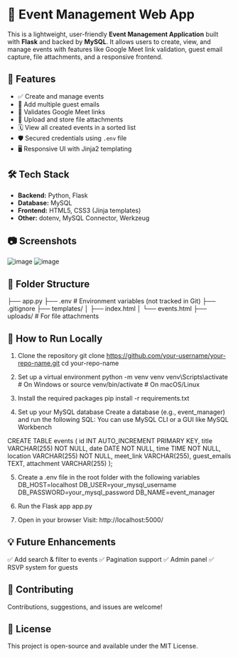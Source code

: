 # 📅 Event Management Web App

This is a lightweight, user-friendly **Event Management Application** built with **Flask** and backed by **MySQL**. It allows users to create, view, and manage events with features like Google Meet link validation, guest email capture, file attachments, and a responsive frontend.
## 🚀 Features
- ✅ Create and manage events
- 📧 Add multiple guest emails
- 🔗 Validates Google Meet links
- 📁 Upload and store file attachments
- 🗓️ View all created events in a sorted list
- 🛡️ Secured credentials using `.env` file
- 🖥️ Responsive UI with Jinja2 templating

## 🛠️ Tech Stack
- **Backend:** Python, Flask
- **Database:** MySQL
- **Frontend:** HTML5, CSS3 (Jinja templates)
- **Other:** dotenv, MySQL Connector, Werkzeug

## 📷 Screenshots
![image](https://github.com/user-attachments/assets/4e2998e4-5fe4-4098-84af-27703efb22f8)
![image](https://github.com/user-attachments/assets/3066e992-33ca-44ef-b0bc-160f5abf723b)

## 📁 Folder Structure
├── app.py ├── .env # Environment variables (not tracked in Git) ├── .gitignore 
├── templates/ │ ├── index.html │ └── events.html 
├── uploads/ # For file attachments

## 🧪 How to Run Locally
1. Clone the repository
git clone https://github.com/your-username/your-repo-name.git
cd your-repo-name

2. Set up a virtual environment
python -m venv venv
venv\Scripts\activate   # On Windows
or
source venv/bin/activate   # On macOS/Linux

3. Install the required packages
pip install -r requirements.txt

4. Set up your MySQL database
Create a database (e.g., event_manager) and run the following SQL:
You can use MySQL CLI or a GUI like MySQL Workbench

CREATE TABLE events (
  id INT AUTO_INCREMENT PRIMARY KEY,
  title VARCHAR(255) NOT NULL,
  date DATE NOT NULL,
  time TIME NOT NULL,
  location VARCHAR(255) NOT NULL,
  meet_link VARCHAR(255),
  guest_emails TEXT,
  attachment VARCHAR(255)
);

5. Create a .env file in the root folder with the following variables
DB_HOST=localhost
DB_USER=your_mysql_username
DB_PASSWORD=your_mysql_password
DB_NAME=event_manager

6. Run the Flask app
app.py

7. Open in your browser
Visit: http://localhost:5000/

## 💡 Future Enhancements
✅ Add search & filter to events
✅ Pagination support
✅ Admin panel
✅ RSVP system for guests

## 🤝 Contributing
Contributions, suggestions, and issues are welcome!

## 📄 License
This project is open-source and available under the MIT License.

